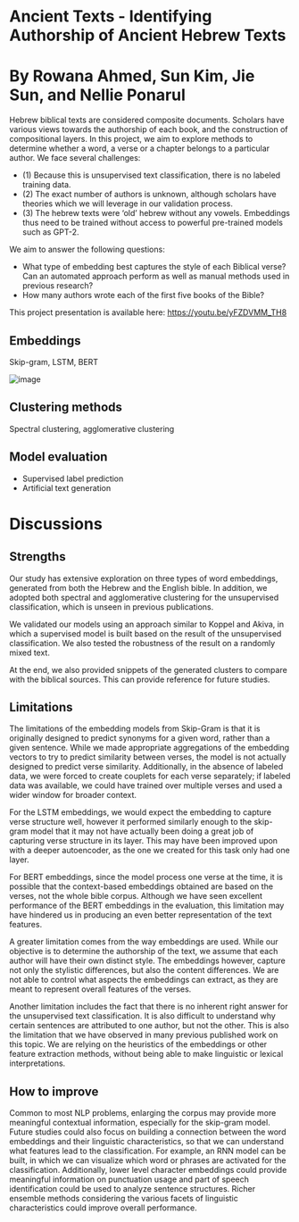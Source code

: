 # Ancient Texts - Identifying Authorship of Ancient Hebrew Texts
# By Rowana Ahmed, Sun Kim, Jie Sun, and Nellie Ponarul
Hebrew biblical texts are considered composite documents. Scholars have various views towards the authorship of each book, and the construction of compositional layers.
In this project, we aim to explore methods to determine whether a word, a verse or a chapter belongs to a particular author. We face several challenges: 

- (1) Because this is unsupervised text classification, there is no labeled training data. 
- (2) The exact number of authors is unknown, although scholars have theories which we will leverage in our validation process. 
- (3) The hebrew texts were ‘old’ hebrew without any vowels. Embeddings thus need to be trained without access to powerful pre-trained models such as GPT-2.

We aim to answer the following questions:

- What type of embedding best captures the style of each Biblical verse? Can an automated approach perform as well as manual methods used in previous research?
- How many authors wrote each of the first five books of the Bible?

This project presentation is available here: https://youtu.be/yFZDVMM_TH8

## Embeddings
Skip-gram, LSTM, BERT

![image](https://user-images.githubusercontent.com/58132970/120743939-82e1c880-c52c-11eb-80c5-82046176511e.png)


## Clustering methods
Spectral clustering, agglomerative clustering

## Model evaluation
- Supervised label prediction
- Artificial text generation

# Discussions

## Strengths

Our study has extensive exploration on three types of word embeddings, generated from both the Hebrew and the English bible. In addition, we adopted both spectral and agglomerative clustering for the unsupervised classification, which is unseen in previous publications.

We validated our models using an approach similar to Koppel and Akiva, in which a supervised model is built based on the result of the unsupervised classification. We also tested the robustness of the result on a randomly mixed text.

At the end, we also provided snippets of the generated clusters to compare with the biblical sources. This can provide reference for future studies.

## Limitations

The limitations of the embedding models from Skip-Gram is that it is originally designed to predict synonyms for a given word, rather than a given sentence. While we made appropriate aggregations of the embedding vectors to try to predict similarity between verses, the model is not actually designed to predict verse similarity. Additionally, in the absence of labeled data, we were forced to create couplets for each verse separately; if labeled data was available, we could have trained over multiple verses and used a wider window for broader context.

For the LSTM embeddings, we would expect the embedding to capture verse structure well, however it performed similarly enough to the skip-gram model that it may not have actually been doing a great job of capturing verse structure in its layer. This may have been improved upon with a deeper autoencoder, as the one we created for this task only had one layer.

For BERT embeddings, since the model process one verse at the time, it is possible that the context-based embeddings obtained are based on the verses, not the whole bible corpus. Although we have seen excellent performance of the BERT embeddings in the evaluation, this limitation may have hindered us in producing an even better representation of the text features.

A greater limitation comes from the way embeddings are used. While our objective is to determine the authorship of the text, we assume that each author will have their own distinct style. The embeddings however, capture not only the stylistic differences, but also the content differences. We are not able to control what aspects the embeddings can extract, as they are meant to represent overall features of the verses.

Another limitation includes the fact that there is no inherent right answer for the unsupervised text classification. It is also difficult to understand why certain sentences are attributed to one author, but not the other. This is also the limitation that we have observed in many previous published work on this topic. We are relying on the heuristics of the embeddings or other feature extraction methods, without being able to make linguistic or lexical interpretations.

## How to improve

Common to most NLP problems, enlarging the corpus may provide more meaningful contextual information, especially for the skip-gram model. Future studies could also focus on building a connection between the word embeddings and their linguistic characteristics, so that we can understand what features lead to the classification. For example, an RNN model can be built, in which we can visualize which word or phrases are activated for the classification. Additionally, lower level character embeddings could provide meaningful information on punctuation usage and part of speech identification could be used to analyze sentence structures. Richer ensemble methods considering the various facets of linguistic characteristics could improve overall performance.

